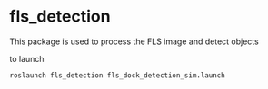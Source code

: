 # fls_detection
This package is used to process the FLS image and detect objects 


to launch
```bash
roslaunch fls_detection fls_dock_detection_sim.launch
```
